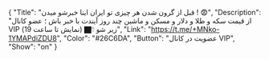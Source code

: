 {
"Title": "قبل از گرون شدن هر چیزی تو ایران اینا خبرشو میدن ! 😨",
"Description": "از قیمت سکه و طلا و دلار و مسکن و ماشین چند روز آیندت با خبر باش ؛ عضو کانال VIP زیر شو 👇🏿 (نمایش تا ساعت 19)",
"Link": "https://t.me/+MNko-1YMAPdiZDU8",
"Color": "#26C6DA",
"Button": "عضویت در کانال VIP",
"Show": "on"
}
